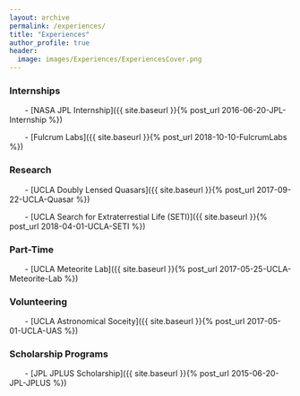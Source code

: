 ```yaml
---
layout: archive
permalink: /experiences/
title: "Experiences"
author_profile: true
header:
  image: images/Experiences/ExperiencesCover.png
---
```


### Internships
&nbsp;&nbsp;&nbsp;&nbsp;&nbsp;&nbsp; - [NASA JPL Internship]({{ site.baseurl }}{% post_url 2016-06-20-JPL-Internship %})


&nbsp;&nbsp;&nbsp;&nbsp;&nbsp;&nbsp; - [Fulcrum Labs]({{ site.baseurl }}{% post_url 2018-10-10-FulcrumLabs %})


### Research
&nbsp;&nbsp;&nbsp;&nbsp;&nbsp;&nbsp; - [UCLA Doubly Lensed Quasars]({{ site.baseurl }}{% post_url 2017-09-22-UCLA-Quasar %})

&nbsp;&nbsp;&nbsp;&nbsp;&nbsp;&nbsp; - [UCLA Search for Extraterrestial Life (SETI)]({{ site.baseurl }}{% post_url 2018-04-01-UCLA-SETI %})

### Part-Time
&nbsp;&nbsp;&nbsp;&nbsp;&nbsp;&nbsp; - [UCLA Meteorite Lab]({{ site.baseurl }}{% post_url 2017-05-25-UCLA-Meteorite-Lab %})

### Volunteering
&nbsp;&nbsp;&nbsp;&nbsp;&nbsp;&nbsp; - [UCLA Astronomical Soceity]({{ site.baseurl }}{% post_url 2017-05-01-UCLA-UAS %})

### Scholarship Programs
&nbsp;&nbsp;&nbsp;&nbsp;&nbsp;&nbsp; - [JPL JPLUS Scholarship]({{ site.baseurl }}{% post_url 2015-06-20-JPL-JPLUS %})
